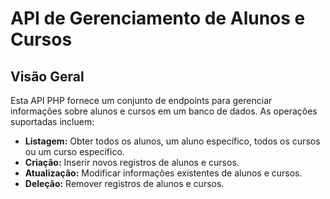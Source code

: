 # API de Gerenciamento de Alunos e Cursos

## Visão Geral
Esta API PHP fornece um conjunto de endpoints para gerenciar informações sobre alunos e cursos em um banco de dados. As operações suportadas incluem:

* **Listagem:** Obter todos os alunos, um aluno específico, todos os cursos ou um curso específico.
* **Criação:** Inserir novos registros de alunos e cursos.
* **Atualização:** Modificar informações existentes de alunos e cursos.
* **Deleção:** Remover registros de alunos e cursos.
